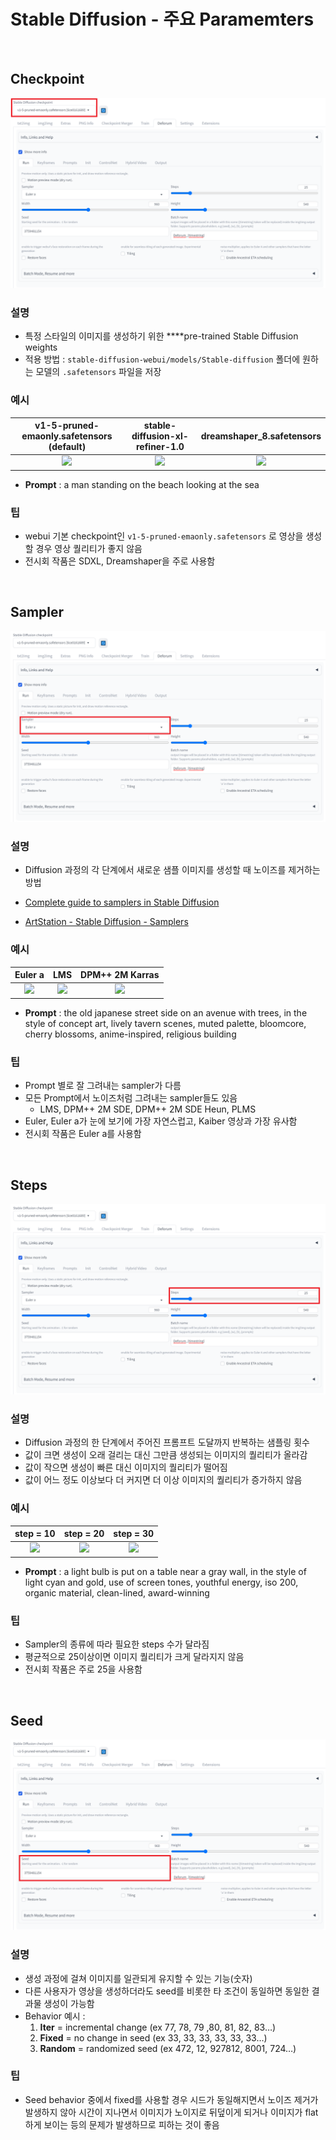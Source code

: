 # Stable Diffusion - 주요 Paramemters

<br>

## Checkpoint

![Untitled](media-sd-parameters/Untitled.png)

### 설명

- 특정 스타일의 이미지를 생성하기 위한 ****pre-trained Stable Diffusion weights
- 적용 방법 : `stable-diffusion-webui/models/Stable-diffusion` 폴더에 원하는 모델의 `.safetensors` 파일을 저장

### 예시
<!--
![ckpt_v15_20240113071553.gif](media-sd-parameters/ckpt_v15_20240113071553.gif)

v1-5-pruned-emaonly.safetensors (default)

![ckpt_sdxl_20240113070148.gif](media-sd-parameters/ckpt_sdxl_20240113070148.gif)

stable-diffusion-xl-refiner-1.0

![ckpt_dreamshaper_20240113071026.gif](media-sd-parameters/ckpt_dreamshaper_20240113071026.gif)

dreamshaper_8.safetensors
-->

| v1-5-pruned-emaonly.safetensors <br> (default) | stable-diffusion-xl-refiner-1.0 | dreamshaper_8.safetensors |
| :----: | :----: | :----: |
| <img src="media-sd-parameters/ckpt_v15_20240113071553.gif" width="100%"> | <img src="media-sd-parameters/ckpt_sdxl_20240113070148.gif" width="100%"> | <img src="media-sd-parameters/ckpt_dreamshaper_20240113071026.gif" width="100%"> |
- **Prompt** : a man standing on the beach looking at the sea

### 팁

- webui 기본 checkpoint인 `v1-5-pruned-emaonly.safetensors` 로 영상을 생성할 경우 영상 퀄리티가 좋지 않음
- 전시회 작품은 SDXL, Dreamshaper을 주로 사용함

<br>

## Sampler

![Untitled](media-sd-parameters/Untitled%201.png)

### 설명

- Diffusion 과정의 각 단계에서 새로운 샘플 이미지를 생성할 때 노이즈를 제거하는 방법

- [Complete guide to samplers in Stable Diffusion](https://www.felixsanz.dev/articles/complete-guide-to-samplers-in-stable-diffusion)

- [ArtStation - Stable Diffusion - Samplers](https://www.artstation.com/blogs/kaddoura/pBPo/stable-diffusion-samplers)

### 예시


<!--
![Euler_a_japanese.gif](media-sd-parameters/Euler_a_japanese.gif)

Euler a : 3min 41s

![LMS_japanese_20231028071030.gif](media-sd-parameters/LMS_japanese_20231028071030.gif)

LMS : 3min 44s

![DPM__2M_Karras_japanese.gif](media-sd-parameters/DPM__2M_Karras_japanese.gif)

DPM++ 2M Karras: 3min 6s
-->

| Euler a | LMS | DPM++ 2M Karras |
| :----: | :----: | :----: |
| <img src="media-sd-parameters/Euler_a_japanese.gif" width="100%"> | <img src="media-sd-parameters/LMS_japanese_20231028071030.gif" width="100%"> | <img src="media-sd-parameters/DPM__2M_Karras_japanese.gif" width="100%"> |
- **Prompt** : the old japanese street side on an avenue with trees, in the style of concept art, lively tavern scenes, muted palette, bloomcore, cherry blossoms, anime-inspired, religious building

### 팁

- Prompt 별로 잘 그려내는 sampler가 다름
- 모든 Prompt에서 노이즈처럼 그려내는 sampler들도 있음
    - LMS, DPM++ 2M SDE, DPM++ 2M SDE Heun, PLMS
- Euler, Euler a가 눈에 보기에 가장 자연스럽고, Kaiber 영상과 가장 유사함
- 전시회 작품은 Euler a를 사용함

<br>

## Steps

![Untitled](media-sd-parameters/Untitled%202.png)

### 설명

- Diffusion 과정의 한 단계에서 주어진 프롬프트 도달까지 반복하는 샘플링 횟수
- 값이 크면 생성이 오래 걸리는 대신 그만큼 생성되는 이미지의 퀄리티가 올라감
- 값이 작으면 생성이 빠른 대신 이미지의 퀄리티가 떨어짐
- 값이 어느 정도 이상보다 더 커지면 더 이상 이미지의 퀄리티가 증가하지 않음

### 예시

<!--
![bulb_step_10.gif](media-sd-parameters/bulb_step_10.gif)

step = 10

![bulb_step_20.gif](media-sd-parameters/bulb_step_20.gif)

step = 20

![bulb_step_30.gif](media-sd-parameters/bulb_step_30.gif)

step = 30
-->
| step = 10 | step = 20 | step = 30 |
| :----: | :----: | :----: |
| <img src="media-sd-parameters/bulb_step_10.gif" width="100%"> | <img src="media-sd-parameters/bulb_step_20.gif" width="100%"> | <img src="media-sd-parameters/bulb_step_30.gif" width="100%"> |
- **Prompt** : a light bulb is put on a table near a gray wall, in the style of light cyan and gold, use of screen tones, youthful energy, iso 200, organic material, clean-lined, award-winning

### 팁

- Sampler의 종류에 따라 필요한 steps 수가 달라짐
- 평균적으로 25이상이면 이미지 퀄리티가 크게 달라지지 않음
- 전시회 작품은 주로 25을 사용함

<br>

## Seed

![Untitled](media-sd-parameters/Untitled%203.png)

### 설명

- 생성 과정에 걸쳐 이미지를 일관되게 유지할 수 있는 기능(숫자)
- 다른 사용자가 영상을 생성하더라도 seed를 비롯한 타 조건이 동일하면 동일한 결과물 생성이 가능함
- Behavior 예시 :
    1. **Iter** = incremental change (ex 77, 78, 79 ,80, 81, 82, 83…)
    2. **Fixed** = no change in seed (ex 33, 33, 33, 33, 33, 33…)
    3. **Random** = randomized seed (ex 472, 12, 927812, 8001, 724…)

### 팁

- Seed behavior 중에서 fixed를 사용할 경우 시드가 동일해지면서 노이즈 제거가 발생하지 않아 시간이 지나면서 이미지가 노이지로 뒤덮이게 되거나 이미지가 flat하게 보이는 등의 문제가 발생하므로 피하는 것이 좋음
